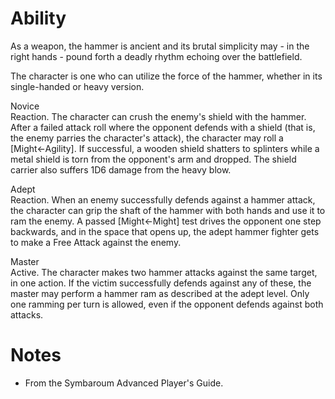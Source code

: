 # Ability
As a weapon, the hammer is ancient and its brutal simplicity may - in the right hands - pound forth a deadly rhythm echoing over the battlefield.

The character is one who can utilize the force of the hammer, whether in its single-handed or heavy version.

Novice<br>Reaction. The character can crush the enemy's shield with the hammer. After a failed attack roll where the opponent defends with a shield (that is, the enemy parries the character's attack), the character may roll a \[Might←Agility\]. If successful, a wooden shield shatters to splinters while a metal shield is torn from the opponent's arm and dropped. The shield carrier also suffers 1D6 damage from the heavy blow.

Adept<br>Reaction. When an enemy successfully defends against a hammer attack, the character can grip the shaft of the hammer with both hands and use it to ram the enemy. A passed \[Might←Might\] test drives the opponent one step backwards, and in the space that opens up, the adept hammer fighter gets to make a Free Attack against the enemy.

Master<br>Active. The character makes two hammer attacks against the same target, in one action. If the victim successfully defends against any of these, the master may perform a hammer ram as described at the adept level. Only one ramming per turn is allowed, even if the opponent defends against both attacks.
# Notes
* From the Symbaroum Advanced Player's Guide.